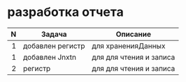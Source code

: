 # разработка отчета
| N | Задача | Описание |
|---:|--------|----------|
|1  |добавлен регистр| для храненияДанных |
|1  |добавлен Jnxtn| для для чтения и записа |
| 2 |регистр | для для чтения и записа |
